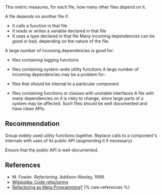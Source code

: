 This metric measures, for each file, how many other files depend on it.

A file depends on another file if:

* It calls a function in that file
* It reads or writes a variable declared in that file
* It uses a type declared in that file
Many incoming dependencies can be good or bad, depending on the nature of the file.

A large number of incoming dependencies is good for:

* files containing logging functions
* files containing system-wide utility functions
A large number of incoming dependencies may be a problem for:

* files that should be internal to a particular component
* files containing functions or classes with unstable interfaces
A file with many dependencies on it is risky to change, since large parts of a system may be affected. Such files should be well documented and have clean APIs.


## Recommendation
Group widely used utility functions together. Replace calls to a component's internals with uses of its public API (augmenting it if necessary).

Ensure that the public API is well-documented.


## References
* M. Fowler. *Refactoring*. Addison-Wesley, 1999.
* [Wikipedia: Code refactoring](https://en.wikipedia.org/wiki/Code_refactoring)
* [Refactoring as Meta Programming?](http://www.jot.fm/issues/issue_2005_01/column1/)
{% cwe-references %}
